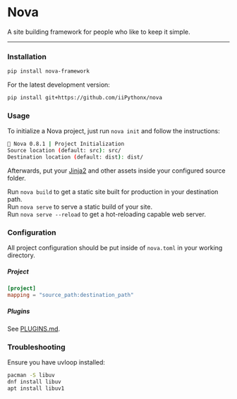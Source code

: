 # Nova

A site building framework for people who like to keep it simple.

---

### Installation

```sh
pip install nova-framework
```

For the latest development version:
```sh
pip install git+https://github.com/iiPythonx/nova
```

### Usage

To initialize a Nova project, just run `nova init` and follow the instructions:
```sh
🚀 Nova 0.8.1 | Project Initialization
Source location (default: src): src/
Destination location (default: dist): dist/
```

Afterwards, put your [Jinja2](https://jinja.palletsprojects.com/) and other assets inside your configured source folder.  

Run `nova build` to get a static site built for production in your destination path.  
Run `nova serve` to serve a static build of your site.  
Run `nova serve --reload` to get a hot-reloading capable web server.  

### Configuration

All project configuration should be put inside of `nova.toml` in your working directory.

##### Project

```toml
[project]
mapping = "source_path:destination_path"
```

##### Plugins

See [PLUGINS.md](./docs/PLUGINS.md).


### Troubleshooting

Ensure you have uvloop installed:
```sh
pacman -S libuv
dnf install libuv
apt install libuv1

